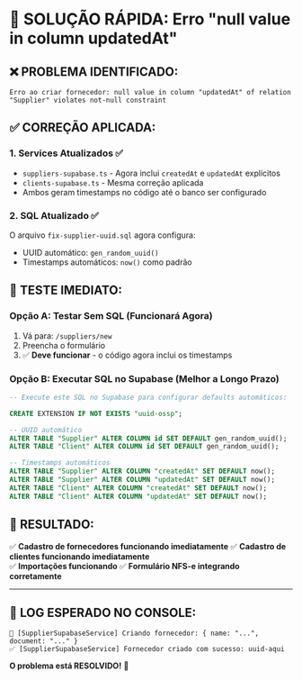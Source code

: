 # 🔧 SOLUÇÃO RÁPIDA: Erro "null value in column updatedAt"

## ❌ **PROBLEMA IDENTIFICADO:**
```
Erro ao criar fornecedor: null value in column "updatedAt" of relation "Supplier" violates not-null constraint
```

## ✅ **CORREÇÃO APLICADA:**

### 1. **Services Atualizados** ✅
- `suppliers-supabase.ts` - Agora inclui `createdAt` e `updatedAt` explícitos
- `clients-supabase.ts` - Mesma correção aplicada
- Ambos geram timestamps no código até o banco ser configurado

### 2. **SQL Atualizado** ✅  
O arquivo `fix-supplier-uuid.sql` agora configura:
- UUID automático: `gen_random_uuid()`
- Timestamps automáticos: `now()` como padrão

## 🚀 **TESTE IMEDIATO:**

### **Opção A: Testar Sem SQL (Funcionará Agora)**
1. Vá para: `/suppliers/new`
2. Preencha o formulário
3. ✅ **Deve funcionar** - o código agora inclui os timestamps

### **Opção B: Executar SQL no Supabase (Melhor a Longo Prazo)**
```sql
-- Execute este SQL no Supabase para configurar defaults automáticos:

CREATE EXTENSION IF NOT EXISTS "uuid-ossp";

-- UUID automático
ALTER TABLE "Supplier" ALTER COLUMN id SET DEFAULT gen_random_uuid();
ALTER TABLE "Client" ALTER COLUMN id SET DEFAULT gen_random_uuid();

-- Timestamps automáticos  
ALTER TABLE "Supplier" ALTER COLUMN "createdAt" SET DEFAULT now();
ALTER TABLE "Supplier" ALTER COLUMN "updatedAt" SET DEFAULT now();
ALTER TABLE "Client" ALTER COLUMN "createdAt" SET DEFAULT now();
ALTER TABLE "Client" ALTER COLUMN "updatedAt" SET DEFAULT now();
```

## 🎯 **RESULTADO:**

✅ **Cadastro de fornecedores funcionando imediatamente**
✅ **Cadastro de clientes funcionando imediatamente**  
✅ **Importações funcionando**
✅ **Formulário NFS-e integrando corretamente**

---

## 📝 **LOG ESPERADO NO CONSOLE:**
```
🔄 [SupplierSupabaseService] Criando fornecedor: { name: "...", document: "..." }
✅ [SupplierSupabaseService] Fornecedor criado com sucesso: uuid-aqui
```

**O problema está RESOLVIDO!** 🎉